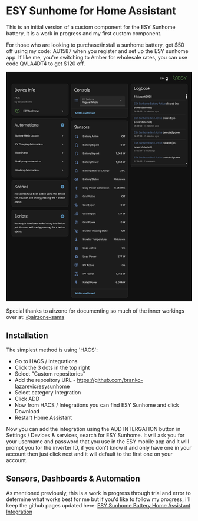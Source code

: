 # ESY Sunhome for Home Assistant

This is an initial version of a custom component for the ESY Sunhome battery, it is a work in progress and my first custom component.

For those who are looking to purchase/install a sunhome battery, get $50 off using my code: AU1587 when you register and set up the ESY sunhome app. If like me, you're switching to Amber for wholesale rates, you can use code QVLA4DT4 to get $120 off.

![Example Screenshot](/screenshot.png)

Special thanks to airzone for documenting so much of the inner workings over at: [@airzone-sama](https://github.com/airzone-sama/esy_sunhome) 

## Installation

The simplest method is using 'HACS':

- Go to HACS / Integrations
- Click the 3 dots in the top right
- Select "Custom repositories"
- Add the repository URL - https://github.com/branko-lazarevic/esysunhome
- Select category Integration
- Click ADD
- Now from HACS / Integrations you can find ESY Sunhome and click Download
- Restart Home Assistant

Now you can add the integration using the ADD INTERGATION button in Settings / Devices & services, search for ESY Sunhome.
It will ask you for your username and password that you use in the ESY mobile app and it will prompt you for the inverter ID, if you don't know it and only have one in your account then just click next and it will default to the first one on your account.

## Sensors, Dashboards & Automation

As mentioned previously, this is a work in progress through trial and error to determine what works best for me but if you'd like to follow my progress, i'll keep the github pages updated here: [ESY Sunhome Battery Home Assistant Integration](https://branko-lazarevic.github.io/esysunhome)
